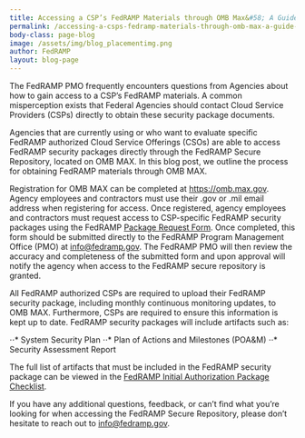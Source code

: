 ```yaml
---
title: Accessing a CSP’s FedRAMP Materials through OMB Max&#58; A Guide for Agencies
permalink: /accessing-a-csps-fedramp-materials-through-omb-max-a-guide-for-agencies
body-class: page-blog
image: /assets/img/blog_placementimg.png
author: FedRAMP
layout: blog-page
---
```

The FedRAMP PMO frequently encounters questions from Agencies about how to gain access to a CSP’s FedRAMP materials. A common misperception exists that Federal Agencies should contact Cloud Service Providers (CSPs) directly to obtain these security package documents.

Agencies that are currently using or who want to evaluate specific FedRAMP authorized Cloud Service Offerings (CSOs) are able to access FedRAMP security packages directly through the FedRAMP Secure Repository, located on OMB MAX. In this blog post, we outline the process for obtaining FedRAMP materials through OMB MAX.

Registration for OMB MAX can be completed at https://omb.max.gov. Agency employees and contractors must use their .gov or .mil email address when registering for access. Once registered, agency employees and contractors must request access to CSP-specific FedRAMP security packages using the FedRAMP <a href="{{site.baseurl}}/assets/resources/documents/Agency_Package_Request_Form.pdf">Package Request Form</a>. Once completed, this form should be submitted directly to the FedRAMP Program Management Office (PMO) at info@fedramp.gov. The FedRAMP PMO will then review the accuracy and completeness of the submitted form and upon approval will notify the agency when access to the FedRAMP secure repository is granted.

All FedRAMP authorized CSPs are required to upload their FedRAMP security package, including monthly continuous monitoring updates, to OMB MAX. Furthermore, CSPs are required to ensure this information is kept up to date. FedRAMP security packages will include artifacts such as:

⋅⋅* System Security Plan
⋅⋅* Plan of Actions and Milestones (POA&M)
⋅⋅* Security Assessment Report

The full list of artifacts that must be included in the FedRAMP security package can be viewed in the <a href="{{site.baseurl}}/assets/resources/templates/FedRAMP-Initial-Authorization-Package-Checklist.xls">FedRAMP Initial Authorization Package Checklist</a>.

If you have any additional questions, feedback, or can’t find what you’re looking for when accessing the FedRAMP Secure Repository, please don’t hesitate to reach out to info@fedramp.gov.